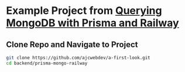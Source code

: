 # Example Project from [Querying MongoDB with Prisma and Railway](https://ajcwebdev.com/2022/02/01/query-a-mongodb-database-with-prisma-and-railway/)

## Clone Repo and Navigate to Project

```bash
git clone https://github.com/ajcwebdev/a-first-look.git
cd backend/prisma-mongo-railway
```